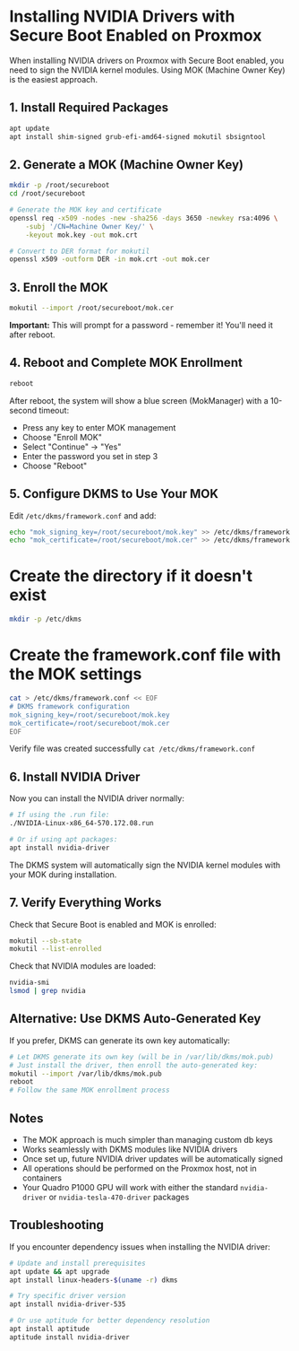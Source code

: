 # Installing NVIDIA Drivers with Secure Boot Enabled on Proxmox

When installing NVIDIA drivers on Proxmox with Secure Boot enabled, you need to sign the NVIDIA kernel modules. Using MOK (Machine Owner Key) is the easiest approach.

## 1. Install Required Packages

```bash
apt update
apt install shim-signed grub-efi-amd64-signed mokutil sbsigntool
```

## 2. Generate a MOK (Machine Owner Key)

```bash
mkdir -p /root/secureboot
cd /root/secureboot

# Generate the MOK key and certificate
openssl req -x509 -nodes -new -sha256 -days 3650 -newkey rsa:4096 \
    -subj '/CN=Machine Owner Key/' \
    -keyout mok.key -out mok.crt

# Convert to DER format for mokutil
openssl x509 -outform DER -in mok.crt -out mok.cer
```

## 3. Enroll the MOK

```bash
mokutil --import /root/secureboot/mok.cer
```

**Important:** This will prompt for a password - remember it! You'll need it after reboot.

## 4. Reboot and Complete MOK Enrollment

```bash
reboot
```

After reboot, the system will show a blue screen (MokManager) with a 10-second timeout:
- Press any key to enter MOK management
- Choose "Enroll MOK"
- Select "Continue" → "Yes"
- Enter the password you set in step 3
- Choose "Reboot"

## 5. Configure DKMS to Use Your MOK

Edit `/etc/dkms/framework.conf` and add:

```bash
echo "mok_signing_key=/root/secureboot/mok.key" >> /etc/dkms/framework.conf
echo "mok_certificate=/root/secureboot/mok.cer" >> /etc/dkms/framework.conf
```

# Create the directory if it doesn't exist
```bash 
mkdir -p /etc/dkms
```

# Create the framework.conf file with the MOK settings
```bash 
cat > /etc/dkms/framework.conf << EOF
# DKMS framework configuration
mok_signing_key=/root/secureboot/mok.key
mok_certificate=/root/secureboot/mok.cer
EOF
```

Verify file was created successfully
`cat /etc/dkms/framework.conf`

## 6. Install NVIDIA Driver

Now you can install the NVIDIA driver normally:

```bash
# If using the .run file:
./NVIDIA-Linux-x86_64-570.172.08.run

# Or if using apt packages:
apt install nvidia-driver
```

The DKMS system will automatically sign the NVIDIA kernel modules with your MOK during installation.

## 7. Verify Everything Works

Check that Secure Boot is enabled and MOK is enrolled:

```bash
mokutil --sb-state
mokutil --list-enrolled
```

Check that NVIDIA modules are loaded:

```bash
nvidia-smi
lsmod | grep nvidia
```

## Alternative: Use DKMS Auto-Generated Key

If you prefer, DKMS can generate its own key automatically:

```bash
# Let DKMS generate its own key (will be in /var/lib/dkms/mok.pub)
# Just install the driver, then enroll the auto-generated key:
mokutil --import /var/lib/dkms/mok.pub
reboot
# Follow the same MOK enrollment process
```

## Notes

- The MOK approach is much simpler than managing custom db keys
- Works seamlessly with DKMS modules like NVIDIA drivers
- Once set up, future NVIDIA driver updates will be automatically signed
- All operations should be performed on the Proxmox host, not in containers
- Your Quadro P1000 GPU will work with either the standard `nvidia-driver` or `nvidia-tesla-470-driver` packages

## Troubleshooting

If you encounter dependency issues when installing the NVIDIA driver:

```bash
# Update and install prerequisites
apt update && apt upgrade
apt install linux-headers-$(uname -r) dkms

# Try specific driver version
apt install nvidia-driver-535

# Or use aptitude for better dependency resolution
apt install aptitude
aptitude install nvidia-driver
```